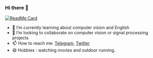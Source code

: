 ### Hi there 👋


<!--- **mhmoslemi2338/mhmoslemi2338** is a ✨ _special_ ✨ repository because its `README.md` (this file) appears on your GitHub profile.--->

[![ReadMe Card](https://github-readme-stats.vercel.app/api?username=mhmoslemi2338&show_icons=true)](https://github.com/mhmoslemi2338/mhmoslemi2338)


- 🌱 I’m currently learning about computer vision and English
- 👯 I’m looking to collaborate on computer vision or signal processing projects
- 📫 How to reach me: [Telegram](https://t.me/mohammad_moslemi0), [Twitter](https://twitter.com/somerandomcharr)
- 😄 Hobbies : watching movies and outdoor running. 





